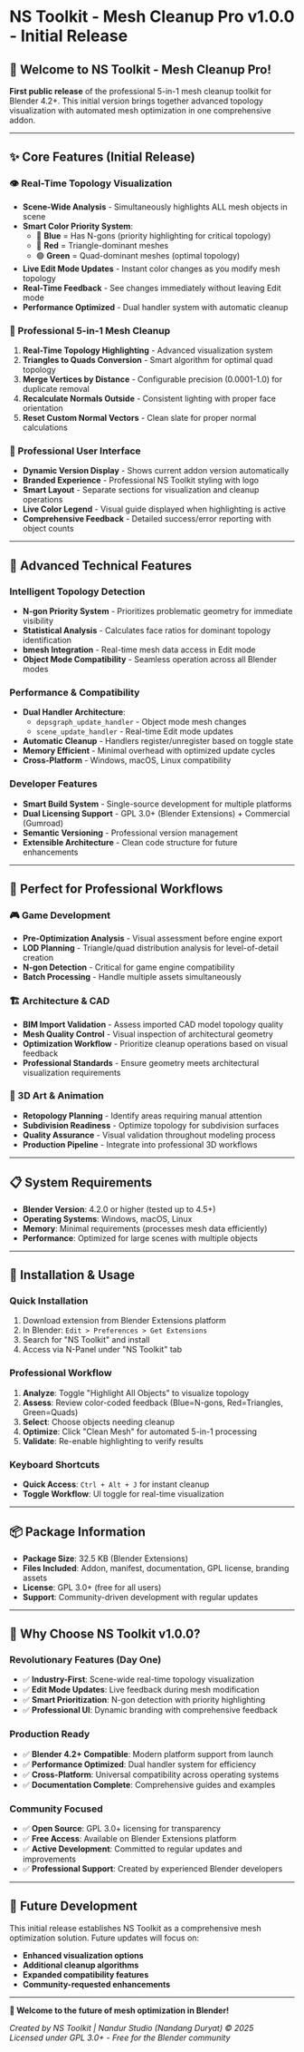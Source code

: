 # NS Toolkit - Mesh Cleanup Pro v1.0.0 - Initial Release

## 🎉 Welcome to NS Toolkit - Mesh Cleanup Pro!

**First public release** of the professional 5-in-1 mesh cleanup toolkit for Blender 4.2+. This initial version brings together advanced topology visualization with automated mesh optimization in one comprehensive addon.

---

## ✨ Core Features (Initial Release)

### 👁️ Real-Time Topology Visualization
- **Scene-Wide Analysis** - Simultaneously highlights ALL mesh objects in scene
- **Smart Color Priority System**:
  - 🔵 **Blue** = Has N-gons (priority highlighting for critical topology)
  - 🔴 **Red** = Triangle-dominant meshes
  - 🟢 **Green** = Quad-dominant meshes (optimal topology)
- **Live Edit Mode Updates** - Instant color changes as you modify mesh topology
- **Real-Time Feedback** - See changes immediately without leaving Edit mode
- **Performance Optimized** - Dual handler system with automatic cleanup

### 🔧 Professional 5-in-1 Mesh Cleanup
1. **Real-Time Topology Highlighting** - Advanced visualization system
2. **Triangles to Quads Conversion** - Smart algorithm for optimal quad topology
3. **Merge Vertices by Distance** - Configurable precision (0.0001-1.0) for duplicate removal
4. **Recalculate Normals Outside** - Consistent lighting with proper face orientation
5. **Reset Custom Normal Vectors** - Clean slate for proper normal calculations

### 🎨 Professional User Interface
- **Dynamic Version Display** - Shows current addon version automatically
- **Branded Experience** - Professional NS Toolkit styling with logo
- **Smart Layout** - Separate sections for visualization and cleanup operations
- **Live Color Legend** - Visual guide displayed when highlighting is active
- **Comprehensive Feedback** - Detailed success/error reporting with object counts

---

## 🚀 Advanced Technical Features

### Intelligent Topology Detection
- **N-gon Priority System** - Prioritizes problematic geometry for immediate visibility
- **Statistical Analysis** - Calculates face ratios for dominant topology identification
- **bmesh Integration** - Real-time mesh data access in Edit mode
- **Object Mode Compatibility** - Seamless operation across all Blender modes

### Performance & Compatibility
- **Dual Handler Architecture**:
  - `depsgraph_update_handler` - Object mode mesh changes
  - `scene_update_handler` - Real-time Edit mode updates
- **Automatic Cleanup** - Handlers register/unregister based on toggle state
- **Memory Efficient** - Minimal overhead with optimized update cycles
- **Cross-Platform** - Windows, macOS, Linux compatibility

### Developer Features
- **Smart Build System** - Single-source development for multiple platforms
- **Dual Licensing Support** - GPL 3.0+ (Blender Extensions) + Commercial (Gumroad)
- **Semantic Versioning** - Professional version management
- **Extensible Architecture** - Clean code structure for future enhancements

---

## 🎯 Perfect for Professional Workflows

### 🎮 Game Development
- **Pre-Optimization Analysis** - Visual assessment before engine export
- **LOD Planning** - Triangle/quad distribution analysis for level-of-detail creation
- **N-gon Detection** - Critical for game engine compatibility
- **Batch Processing** - Handle multiple assets simultaneously

### 🏗️ Architecture & CAD
- **BIM Import Validation** - Assess imported CAD model topology quality
- **Mesh Quality Control** - Visual inspection of architectural geometry
- **Optimization Workflow** - Prioritize cleanup operations based on visual feedback
- **Professional Standards** - Ensure geometry meets architectural visualization requirements

### 🎨 3D Art & Animation
- **Retopology Planning** - Identify areas requiring manual attention
- **Subdivision Readiness** - Optimize topology for subdivision surfaces
- **Quality Assurance** - Visual validation throughout modeling process
- **Production Pipeline** - Integrate into professional 3D workflows

---

## 📋 System Requirements

- **Blender Version**: 4.2.0 or higher (tested up to 4.5+)
- **Operating Systems**: Windows, macOS, Linux
- **Memory**: Minimal requirements (processes mesh data efficiently)
- **Performance**: Optimized for large scenes with multiple objects

---

## 🔧 Installation & Usage

### Quick Installation
1. Download extension from Blender Extensions platform
2. In Blender: `Edit > Preferences > Get Extensions`
3. Search for "NS Toolkit" and install
4. Access via N-Panel under "NS Toolkit" tab

### Professional Workflow
1. **Analyze**: Toggle "Highlight All Objects" to visualize topology
2. **Assess**: Review color-coded feedback (Blue=N-gons, Red=Triangles, Green=Quads)
3. **Select**: Choose objects needing cleanup
4. **Optimize**: Click "Clean Mesh" for automated 5-in-1 processing
5. **Validate**: Re-enable highlighting to verify results

### Keyboard Shortcuts
- **Quick Access**: `Ctrl + Alt + J` for instant cleanup
- **Toggle Workflow**: UI toggle for real-time visualization

---

## 📦 Package Information

- **Package Size**: 32.5 KB (Blender Extensions)
- **Files Included**: Addon, manifest, documentation, GPL license, branding assets
- **License**: GPL 3.0+ (free for all users)
- **Support**: Community-driven development with regular updates

---

## 🎉 Why Choose NS Toolkit v1.0.0?

### Revolutionary Features (Day One)
- ✅ **Industry-First**: Scene-wide real-time topology visualization
- ✅ **Edit Mode Updates**: Live feedback during mesh modification
- ✅ **Smart Prioritization**: N-gon detection with priority highlighting
- ✅ **Professional UI**: Dynamic branding with comprehensive feedback

### Production Ready
- ✅ **Blender 4.2+ Compatible**: Modern platform support from launch
- ✅ **Performance Optimized**: Dual handler system for efficiency
- ✅ **Cross-Platform**: Universal compatibility across operating systems
- ✅ **Documentation Complete**: Comprehensive guides and examples

### Community Focused  
- ✅ **Open Source**: GPL 3.0+ licensing for transparency
- ✅ **Free Access**: Available on Blender Extensions platform
- ✅ **Active Development**: Committed to regular updates and improvements
- ✅ **Professional Support**: Created by experienced Blender developers

---

## 🔮 Future Development

This initial release establishes NS Toolkit as a comprehensive mesh optimization solution. Future updates will focus on:
- **Enhanced visualization options**
- **Additional cleanup algorithms**  
- **Expanded compatibility features**
- **Community-requested enhancements**

---

**🚀 Welcome to the future of mesh optimization in Blender!**

*Created by NS Toolkit | Nandur Studio (Nandang Duryat) © 2025*  
*Licensed under GPL 3.0+ - Free for the Blender community*